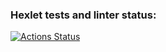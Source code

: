 ### Hexlet tests and linter status:
[![Actions Status](https://github.com/ttehasi/python-project-52/actions/workflows/hexlet-check.yml/badge.svg)](https://github.com/ttehasi/python-project-52/actions)